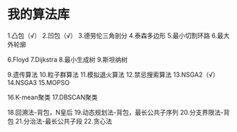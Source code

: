 # 我的算法库

1.凸包（√）
2.凹包（√）
3.德劳伦三角剖分
4.泰森多边形
5.最小切割环路
6.最大外轮廓

6.Floyd
7.Dijkstra
8.最小生成树
9.斯坦纳树

9.遗传算法
10.粒子群算法
11.模拟退火算法
12.禁忌搜索算法
13.NSGA2（√）
14.NSGA3
15.MOPSO

16.K-mean聚类
17.DBSCAN聚类

18.回溯法-背包，N皇后
19.动态规划法-背包，最长公共子序列
20.分支界限法-背包
21.分治法-最长公共子段
22.贪心法


